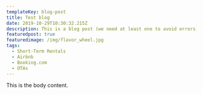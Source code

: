 ```yaml
---
templateKey: blog-post
title: Test blog
date: 2019-10-29T10:30:32.215Z
description: This is a blog post (we need at least one to avoid errors)
featuredpost: true
featuredimage: /img/flavor_wheel.jpg
tags:
  - Short-Term Rentals
  - Airbnb
  - Booking.com
  - OTAs
---
```

This is the body content.
